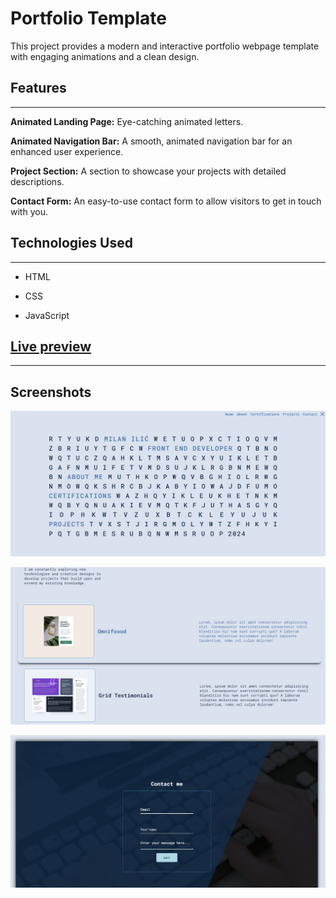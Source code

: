 # Portfolio Template

This project provides a modern and interactive portfolio webpage template with engaging animations and a clean design.

## Features

---

**Animated Landing Page:** Eye-catching animated letters.

**Animated Navigation Bar:** A smooth, animated navigation bar for an enhanced user experience.

**Project Section:** A section to showcase your projects with detailed descriptions.

**Contact Form:** An easy-to-use contact form to allow visitors to get in touch with you.

## Technologies Used

---

- HTML

- CSS

- JavaScript

## [Live preview](https://milanilic-w28.github.io/portfolio-website/)

---

## Screenshots

![Letters](img/img01.png)

![grid](img/img02.png)

![form](img/img03.png)
